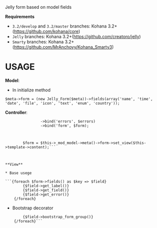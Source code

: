 Jelly form based on model fields


**Requirements**


* `3.2/develop` and `3.2/master` branches: Kohana 3.2+ (https://github.com/kohana/core)
* `Jelly` branches: Kohana 3.2+(https://github.com/creatoro/jelly)
* `Smarty` branches: Kohana 3.2+(https://github.com/MrAnchovy/Kohana_Smarty3)


USAGE
========

**Model**:

* In initialize method


```$meta->form = (new Jelly_Form($meta))->fields(array('name', 'time', 'date', 'file', 'icon', 'text', 'enum', 'country'));```


**Controller**:

```$this->template->content = View::factory('core/backend/empty/add.tpl')
                ->bind('errors', $errors)
                ->bind('form', $form);



        $form = $this->_mod_model->meta()->form->set_view($this->template->content);```



**View**

* Base usege

```{foreach $form->fields() as $key => $field}
        {$field->get_label()}
        {$field->get_field()}
        {$field->get_error()}
    {/foreach}
```


* Bootstrap decorator

```{foreach $form->fields() as $key => $field}
        {$field->bootstrap_form_group()}
    {/foreach}```

